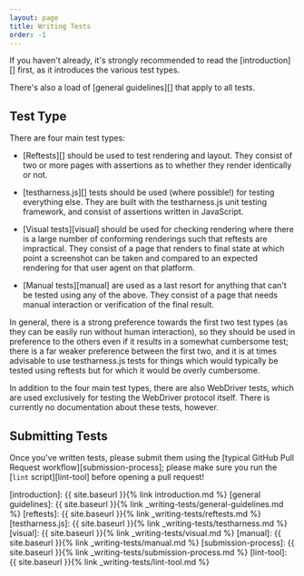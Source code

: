 ```yaml
---
layout: page
title: Writing Tests
order: -1
---
```


If you haven't already, it's strongly recommended to read
the [introduction][] first, as it introduces the various test types.

There's also a load of [general guidelines][] that apply to all tests.

## Test Type

There are four main test types:

* [Reftests][] should be used to test rendering and layout. They
  consist of two or more pages with assertions as to whether they
  render identically or not.

* [testharness.js][] tests should be used (where
  possible!) for testing everything else. They are built with the
  testharness.js unit testing framework, and consist of assertions
  written in JavaScript.

* [Visual tests][visual] should be used for checking rendering where
  there is a large number of conforming renderings such that reftests
  are impractical. They consist of a page that renders to final state
  at which point a screenshot can be taken and compared to an expected
  rendering for that user agent on that platform.

* [Manual tests][manual] are used as a last resort for anything
  that can't be tested using any of the above. They consist of a page
  that needs manual interaction or verification of the final result.

In general, there is a strong preference towards the first two test
types (as they can be easily run without human interaction), so they
should be used in preference to the others even if it results in a
somewhat cumbersome test; there is a far weaker preference between the
first two, and it is at times advisable to use testharness.js tests
for things which would typically be tested using reftests but for
which it would be overly cumbersome.

In addition to the four main test types, there are also WebDriver
tests, which are used exclusively for testing the WebDriver protocol
itself. There is currently no documentation about these tests,
however.

## Submitting Tests

Once you've written tests, please submit them using
the [typical GitHub Pull Request workflow][submission-process]; please
make sure you run the [`lint` script][lint-tool] before opening a pull request!

[introduction]: {{ site.baseurl }}{% link introduction.md %}
[general guidelines]: {{ site.baseurl }}{% link _writing-tests/general-guidelines.md %}
[reftests]: {{ site.baseurl }}{% link _writing-tests/reftests.md %}
[testharness.js]: {{ site.baseurl }}{% link _writing-tests/testharness.md %}
[visual]: {{ site.baseurl }}{% link _writing-tests/visual.md %}
[manual]: {{ site.baseurl }}{% link _writing-tests/manual.md %}
[submission-process]: {{ site.baseurl }}{% link _writing-tests/submission-process.md %}
[lint-tool]: {{ site.baseurl }}{% link _writing-tests/lint-tool.md %}
